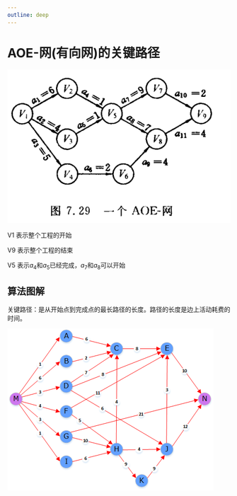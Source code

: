 ```yaml
---
outline: deep
---
```


# AOE-网(有向网)的关键路径

![image-20231214152643522](./assets/image-20231214152643522.png)

V1 表示整个工程的开始

V9 表示整个工程的结束

V5 表示$a_4$和$a_5$已经完成，$a_7$和$a_8$可以开始

## 算法图解

关键路径：是从开始点到完成点的最长路径的长度。路径的长度是边上活动耗费的时间。

![0710.png](./assets/0710.png)
